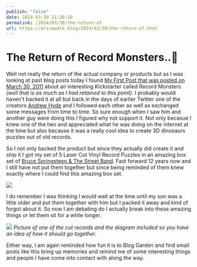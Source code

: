 ```yaml
---
publish: "false"
date: 2024-03-30 21:36:19
permalink: /2024/03/30/the-return-of
url: https://ericmwalk.blog/2024/03/30/the-return-of.html
---
```


# The Return of Record Monsters..🦖

Well not really the return of the actual company or products but as I was looking at past blog posts today I found [My First Post that was posted on March 30, 2011](https://ericmwalk.blog/2011/03/30/my-first-post.html) about an interesting Kickstarter called Record Monsters *(well that is as much as I had retained to this point)*. I probably would haven't backed it at all but back in the days of earlier Twitter one of the creators [Andrew Hyde](https://andrewhy.de/) and I followed each other as well as exchanged some messages from time to time. So sure enough when I saw him and another guy were doing this I figured why not support it. Not only becasue I knew one of the two and appreciated what he was doing on the internet at the time but also because it was a really cool idea to create 3D dinosaurs puzzles out of old records.


So I not only backed the product but since they actually did create it and ship it I got my set of 5 Laser Cut Vinyl Record Puzzles in an amazing box set of [Bruce Springsteen & The Street Band](https://en.wikipedia.org/wiki/Live_1975–85). Fast forward 12 years now and I still have not put them together but since being reminded of them knew exactly where I could find this amazing box set.

![](https://ericmwalk.blog/uploads/2024/cdb007d9-1f7f-4843-adab-0af9ade07ef4.jpg)

I do remember I was thinking I would wait at the time until my son was a little older and put them together with him but I packed it away and kind of forgot about it. So now I am debating do I actually break into these amazing things or let them sit for a while longer.

![](https://ericmwalk.blog/uploads/2024/818035b1-9046-4768-b6ed-7774a972ad98.jpg)
*Picture of one of the cut records and the diagram included so you have an idea of how it should go together.*

Either way, I am again reminded how fun it is to Blog Garden and find small posts like this bring up memories and remind me of some interesting things and people I have come into contact with along the way.
